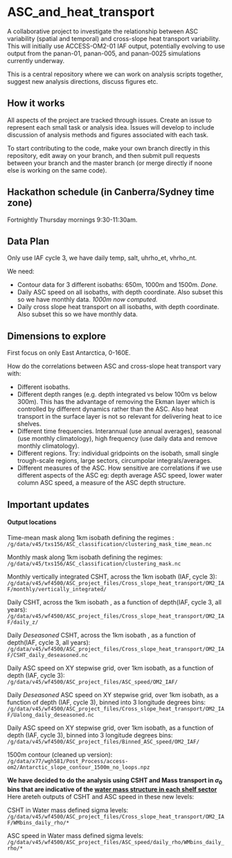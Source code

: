 # ASC_and_heat_transport

A collaborative project to investigate the relationship between ASC variability (spatial and temporal) and cross-slope heat transport variability. This will initially use ACCESS-OM2-01 IAF output, potentially evolving to use output from the panan-01, panan-005, and panan-0025 simulations currently underway.

This is a central repository where we can work on analysis scripts together, suggest new analysis directions, discuss figures etc.

## How it works
All aspects of the project are tracked through issues. Create an issue to represent each small task or analysis idea. Issues will develop to include discussion of analysis methods and figures associated with each task.

To start contributing to the code, make your own branch directly in this repository, edit away on your branch, and then submit pull requests between your branch and the master branch (or merge directly if noone else is working on the same code).

## Hackathon schedule (in Canberra/Sydney time zone)

Fortnightly Thursday mornings 9:30-11:30am.

## Data Plan

Only use IAF cycle 3, we have daily temp, salt, uhrho_et, vhrho_nt.

We need:
* Contour data for 3 different isobaths: 650m, 1000m and 1500m. _Done._
* Daily ASC speed on all isobaths, with depth coordinate. Also subset this so we have monthly data. _1000m now computed._
* Daily cross slope heat transport on all isobaths, with depth coordinate. Also subset this so we have monthly data.

## Dimensions to explore

First focus on only East Antarctica, 0-160E.

How do the correlations between ASC and cross-slope heat transport vary with:
* Different isobaths.
* Different depth ranges (e.g. depth integrated vs below 100m vs below 300m). This has the advantage of removing the Ekman layer which is controlled by different dynamics rather than the ASC. Also heat transport in the surface layer is not so relevant for delivering heat to ice shelves.
* Different time frequencies. Interannual (use annual averages), seasonal (use monthly climatology), high frequency (use daily data and remove monthly climatology).
* Different regions. Try: individual gridpoints on the isobath, small single trough-scale regions, large sectors, circumpolar integrals/averages.
* Different measures of the ASC. How sensitive are correlations if we use different aspects of the ASC eg: depth average ASC speed, lower water column ASC speed, a measure of the ASC depth structure.

## Important updates

#### Output locations
Time-mean mask along 1km isobath defining the regimes : `/g/data/v45/txs156/ASC_classification/clustering_mask_time_mean.nc`

Monthly mask along 1km isobath defining the regimes: `/g/data/v45/txs156/ASC_classification/clustering_mask.nc`

Monthly vertically integrated CSHT, across the 1km isobath (IAF, cycle 3): `/g/data/v45/wf4500/ASC_project_files/Cross_slope_heat_transport/OM2_IAF/monthly/vertically_integrated/` 

Daily CSHT, across the 1km isobath , as a function of depth(IAF, cycle 3, all years): `/g/data/v45/wf4500/ASC_project_files/Cross_slope_heat_transport/OM2_IAF/daily_z/`

Daily *Deseasoned* CSHT, across the 1km isobath , as a function of depth(IAF, cycle 3, all years): `/g/data/v45/wf4500/ASC_project_files/Cross_slope_heat_transport/OM2_IAF/CSHT_daily_deseasoned.nc`

Daily ASC speed on XY stepwise grid, over 1km isobath, as a function of depth (IAF, cycle 3): `/g/data/v45/wf4500/ASC_project_files/ASC_speed/OM2_IAF/`

Daily *Deseasoned* ASC speed on XY stepwise grid, over 1km isobath, as a function of depth (IAF, cycle 3), binned into 3 longitude degrees bins: 
`/g/data/v45/wf4500/ASC_project_files/Cross_slope_heat_transport/OM2_IAF/Ualong_daily_deseasoned.nc`

Daily ASC speed on XY stepwise grid, over 1km isobath, as a function of depth (IAF, cycle 3), binned into 3 longitude degrees bins: 
`/g/data/v45/wf4500/ASC_project_files/Binned_ASC_speed/OM2_IAF/`

1500m contour (cleaned up version):
`/g/data/x77/wgh581/Post_Process/access-om2/Antarctic_slope_contour_1500m_no_loops.npz`



**We have decided to do the analysis using CSHT and Mass transport in $\sigma_0$ bins that are indicative of the [water mass structure in each shelf sector](https://github.com/willaguiar/ASC_and_heat_transport/issues/40#issuecomment-2151227185)** Here areteh outputs of CSHT and ASC speed in these new levels:

CSHT in Water mass defined sigma levels:
`/g/data/v45/wf4500/ASC_project_files/Cross_slope_heat_transport/OM2_IAF/WMbins_daily_rho/*`

ASC speed in Water mass defined sigma levels:
`/g/data/v45/wf4500/ASC_project_files/ASC_speed/daily_rho/WMbins_daily_rho/*`
